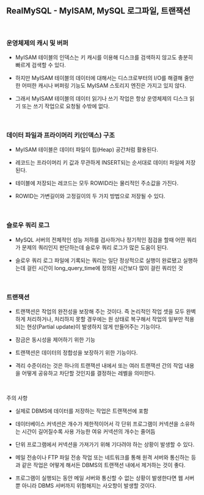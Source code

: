 ## RealMySQL - MyISAM, MySQL 로그파일, 트랜잭션

<br>

### 운영체제의 캐시 및 버퍼

- MyISAM 테이블의 인덱스는 키 캐시를 이용해 디스크를 검색하지 않고도 충분히 빠르게 검색할 수 있다.


- 하지만 MyISAM 테이블의 데이터에 대해서는 디스크로부터의 I/O를 해결해 줄만한 어떠한 캐시나 버퍼링 기능도 MyISAM 스토리지 엔진은 가지고 있지 않다.


- 그래서 MyISAM 테이블의 데이터 읽기나 쓰기 작업은 항상 운영체제의 디스크 읽기 또는 쓰기 작업으로 요청될 수밖에 없다.

<br>

### 데이터 파일과 프라이머리 키(인덱스) 구조

- MyISAM 테이블은 데이터 파일이 힙(Heap) 공간처럼 활용된다.


- 레코드는 프라이머리 키 값과 무관하게 INSERT되는 순서대로 데이터 파일에 저장된다.


- 테이블에 저장되는 레코드는 모두 ROWID라는 물리적인 주소값을 가진다.


- ROWID는 가변길이와 고정길이의 두 가지 방법으로 저장될 수 있다.


<br>

### 슬로우 쿼리 로그

- MySQL 서버의 전체적인 성능 저하를 검사하거나 정기적인 점검을 할때 어떤 쿼리가 문제의 쿼리인지 판단하는데 슬로우 쿼리 로그가 많은 도움이 된다.


- 슬로우 쿼리 로그 파일에 기록되는 쿼리는 일단 정상적으로 실행이 완료됐고 실행하는데 걸린 시간이 long_query_time에 정의된 시간보다 많이 걸린 쿼리인 것

<br>

### 트랜잭션

- 트랜잭션은 작업의 완전성을 보장해 주는 것이다. 즉 논리적인 작업 셋을 모두 완벽하게 처리하거나, 처리하지 못할 경우에는 원 상태로 복구해서 작업의 일부만 적용되는 현상(Partial update)이 발생하지 않게 만들어주는 기능이다.


- 잠금은 동시성을 제어하기 위한 기능


- 트랜잭션은 데이터의 정합성을 보장하기 위한 기능이다.


- 격리 수준이라는 것은 하나의 트랜잭션 내에서 또는 여러 트랜잭션 간의 작업 내용을 어떻게 공유하고 차단할 것인지를 결정하는 레벨을 의미한다.

<br>

주의 사항

- 실제로 DBMS에 데이터를 저장하는 작업은 트랜잭션에 포함


- 데이터베이스 커넥션은 개수가 제한적이어서 각 단위 프로그램이 커넥션을 소유하는 시간이 길어질수록 사용 가능한 여유 커넥션의 개수는 줄어듬


- 단위 프로그램에서 커넥션을 가져가기 위해 기다려야 하는 상황이 발생할 수 있다.


- 메일 전송이나 FTP 파일 전송 작업 또는 네트워크를 통해 원격 서버와 통신하는 등과 같은 작업은 어떻게 해서든 DBMS의 트랜잭션 내에서 제거하는 것이 좋다.


- 프로그램이 실행되는 동안 메일 서버와 통신할 수 없는 상황이 발생한다면 웹 서버뿐 아니라 DBMS 서버까지 위험해지는 사오항이 발생할 것이다.
